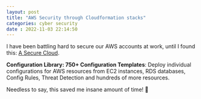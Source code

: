 ```yaml
---
layout: post
title: "AWS Security through Cloudformation stacks" 
categories: cyber security
date : 2022-11-03 22:14:50
---
```


I have been battling hard to secure our AWS accounts at work, until I found this: [A Secure Cloud](https://asecure.cloud/l/s_vpc/).

**Configuration Library: 750+ Configuration Templates**: Deploy individual configurations for AWS resources from EC2 instances, RDS databases, Config Rules, Threat Detection and hundreds of more resources.

Needless to say, this saved me insane amount of time! 🥳
